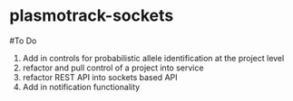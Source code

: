 # plasmotrack-sockets

#To Do
1. Add in controls for probabilistic allele identification at the project level
2. refactor and pull control of a project into service
3. refactor REST API into sockets based API
4. Add in notification functionality
  
